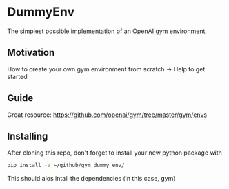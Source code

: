 # DummyEnv
The simplest possible implementation of an OpenAI gym environment

## Motivation
How to create your own gym environment from scratch -> Help to get started

## Guide
Great resource:
https://github.com/openai/gym/tree/master/gym/envs

## Installing 
After cloning this repo, don't forget to install your new python package with
```bash
pip install -e ~/github/gym_dummy_env/
```
This should alos intall the dependencies (in this case, gym)
